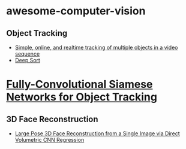 # awesome-computer-vision

## Object Tracking
* [Simple, online, and realtime tracking of multiple objects in a video sequence](https://github.com/abewley/sort)
* [Deep Sort](https://github.com/nwojke/deep_sort)
# [Fully-Convolutional Siamese Networks for Object Tracking](https://www.youtube.com/watch?v=jZoUalMMZ_0)

## 3D Face Reconstruction
* [Large Pose 3D Face Reconstruction from a Single Image via Direct Volumetric CNN Regression](https://github.com/AaronJackson/vrn)

